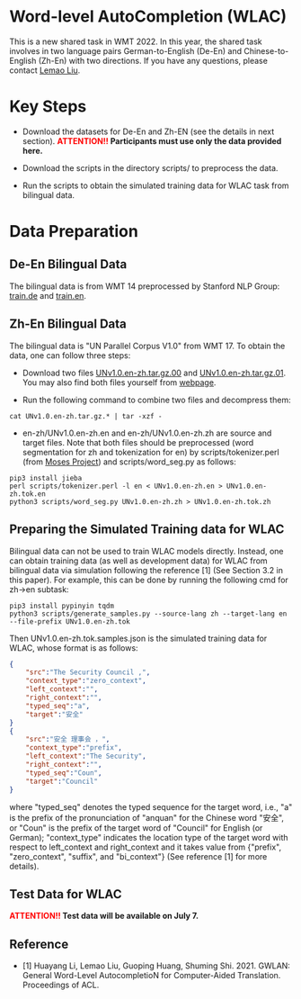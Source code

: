 

# Word-level AutoCompletion (WLAC)

This is a new shared task in WMT 2022. In this year, the shared task involves in two language pairs German-to-English (De-En) and Chinese-to-English (Zh-En) with two directions. If you have any questions, please contact <a href="mailto:lemaoliu@gmail.com" target="_blank">Lemao Liu</a>.


# Key Steps

  
- Download the datasets for De-En and Zh-EN (see the details in next section). 
<font color=red><b>ATTENTION!!</font> Participants must use only the data provided here.</b>

- Download the scripts in the directory scripts/ to preprocess the data.

- Run the scripts to obtain the simulated training data for WLAC task from bilingual data.


# Data Preparation

## De-En Bilingual Data

The bilingual data is from WMT 14 preprocessed by Stanford NLP Group: [train.de](https://nlp.stanford.edu/projects/nmt/data/wmt14.en-de/train.de) and [train.en](https://nlp.stanford.edu/projects/nmt/data/wmt14.en-de/train.en).


## Zh-En Bilingual Data

The bilingual data is "UN Parallel Corpus V1.0" from WMT 17. To obtain the data, one can follow three steps:
- Download two files [UNv1.0.en-zh.tar.gz.00](https://drive.google.com/uc?export=download&id=1rv2Yh5j-5da5RZO3DEaYvYRZKxE841hT) and
[UNv1.0.en-zh.tar.gz.01](https://drive.google.com/uc?export=download&id=1cfUezEOv5UPzF-d1uIm9-dkIUjtyZ9ys). You may also find both files yourself from [webpage](https://conferences.unite.un.org/UNCORPUS/en/DownloadOverview).

- Run the following command to combine two files and decompress them:
```
cat UNv1.0.en-zh.tar.gz.* | tar -xzf -
```
- en-zh/UNv1.0.en-zh.en and en-zh/UNv1.0.en-zh.zh are source and target files. Note that both files should be preprocessed (word segmentation for zh and tokenization for en) by scripts/tokenizer.perl (from [Moses Project](https://github.com/moses-smt/mosesdecoder)) and scripts/word_seg.py as follows:
```
pip3 install jieba
perl scripts/tokenizer.perl -l en < UNv1.0.en-zh.en > UNv1.0.en-zh.tok.en
python3 scripts/word_seg.py UNv1.0.en-zh.zh > UNv1.0.en-zh.tok.zh
```

 
## Preparing the Simulated Training data for WLAC


Bilingual data can not be used to train WLAC models directly. Instead, one can obtain training data (as well as development data) for WLAC from bilingual data via simulation following the reference [1] (See Section 3.2 in this paper). For example, this can be done by running the following cmd for zh->en subtask:
```
pip3 install pypinyin tqdm
python3 scripts/generate_samples.py --source-lang zh --target-lang en --file-prefix UNv1.0.en-zh.tok
```
Then UNv1.0.en-zh.tok.samples.json is the simulated training data for WLAC, whose format is as follows:
```json
{
    "src":"The Security Council ,",
    "context_type":"zero_context",
    "left_context":"",
    "right_context":"",
    "typed_seq":"a",
    "target":"安全"
}
{
    "src":"安全 理事会 ，",
    "context_type":"prefix",
    "left_context":"The Security",
    "right_context":"",
    "typed_seq":"Coun",
    "target":"Council"
}
```
where "typed_seq" denotes the typed sequence for the target word, i.e., "a" is the prefix of the pronunciation of "anquan" for the Chinese word "安全", or "Coun" is the prefix of the target word of "Council" for English (or German); "context_type" indicates the location type of the target word with respect to left_context and right_context and it takes value from {"prefix", "zero_context", "suffix", and "bi_context"} (See reference [1] for more details). 



## Test Data for WLAC
<font color=red><b>ATTENTION!!</font> Test data will be available on July 7.</b>



## Reference

- [1] Huayang Li, Lemao Liu, Guoping Huang, Shuming Shi. 2021. GWLAN: General Word-Level AutocompletioN for Computer-Aided Translation. Proceedings of ACL. 
